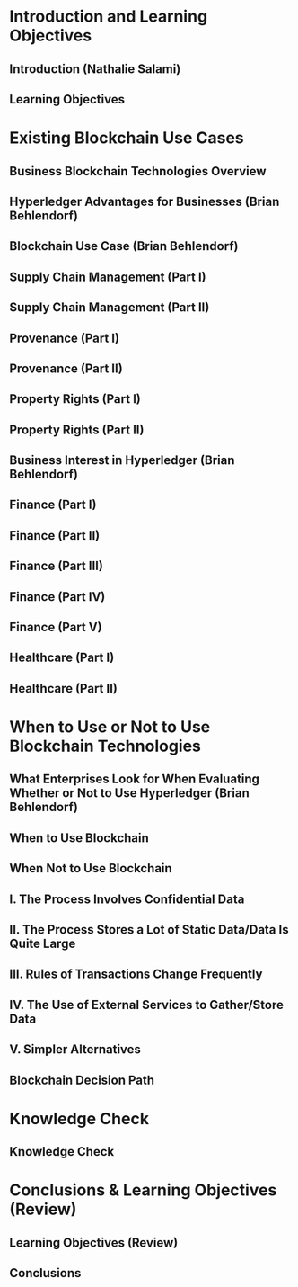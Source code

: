 # Introduction and Learning Objectives

## Introduction (Nathalie Salami)

## Learning Objectives

# Existing Blockchain Use Cases

## Business Blockchain Technologies Overview

## Hyperledger Advantages for Businesses (Brian Behlendorf)

## Blockchain Use Case (Brian Behlendorf)

## Supply Chain Management (Part I)

## Supply Chain Management (Part II)

## Provenance (Part I)

## Provenance (Part II)

## Property Rights (Part I)

## Property Rights (Part II)

## Business Interest in Hyperledger (Brian Behlendorf)

## Finance (Part I)

## Finance (Part II)

## Finance (Part III)

## Finance (Part IV)

## Finance (Part V)

## Healthcare (Part I)

## Healthcare (Part II)

# When to Use or Not to Use Blockchain Technologies

## What Enterprises Look for When Evaluating Whether or Not to Use Hyperledger (Brian Behlendorf)

## When to Use Blockchain

## When Not to Use Blockchain

## I. The Process Involves Confidential Data

## II. The Process Stores a Lot of Static Data/Data Is Quite Large

## III. Rules of Transactions Change Frequently

## IV. The Use of External Services to Gather/Store Data

## V. Simpler Alternatives

## Blockchain Decision Path

# Knowledge Check

## Knowledge Check

# Conclusions & Learning Objectives (Review)

## Learning Objectives (Review)

## Conclusions
